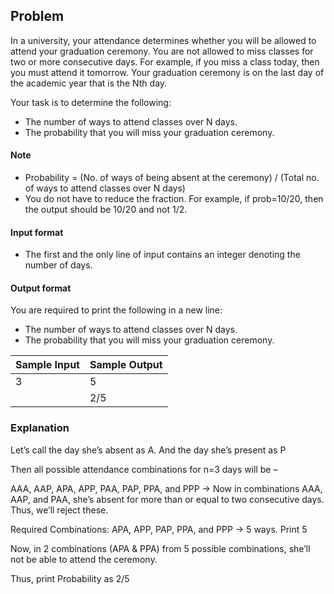 ## Problem
In a university, your attendance determines whether you will be allowed to attend your graduation ceremony. You are not allowed to miss classes for two or more consecutive days. For example, if you miss a class today, then you must attend it tomorrow. Your graduation ceremony is on the last day of the academic year that is the Nth day.

Your task is to determine the following:
- The number of ways to attend classes over N days. 
- The probability that you will miss your graduation ceremony.

#### Note

- Probability = (No. of ways of being absent at the ceremony) / (Total no. of ways to attend classes over N days)
- You do not have to reduce the fraction. For example, if prob=10/20, then the output should be 10/20 and not 1/2.


#### Input format

- The first and the only line of input contains an integer denoting the number of days.

#### Output format

You are required to print the following in a new line:
- The number of ways to attend classes over N days. 
- The probability that you will miss your graduation ceremony.


|Sample Input|Sample Output|
|------------|-------------|
|3           |5            |
|            |2/5          |

### Explanation
Let’s call the day she’s absent as A. And the day she’s present as P

Then all possible attendance combinations for n=3 days will be –

AAA, AAP, APA, APP, PAA, PAP, PPA, and PPP -> Now in combinations AAA, AAP, and PAA, she’s absent for more than or equal to two consecutive days. Thus, we’ll reject these.

Required Combinations: APA, APP, PAP, PPA, and PPP -> 5 ways. Print 5

Now, in 2 combinations (APA & PPA) from 5 possible combinations, she’ll not be able to attend the ceremony.

Thus, print Probability as 2/5